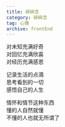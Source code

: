 ```yaml
---
title: 碎碎念
category: 碎碎念
tag: 心情
archive: frontEnd
---
```


对未知充满好奇  
对回忆充满欣喜  
对经历充满感恩


记录生活的点滴  
思考看到的一切  
感悟自己的人生

情怀和情节这种东西  
懂的人自然就懂  
不懂的人也就无所谓了


